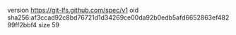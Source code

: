 version https://git-lfs.github.com/spec/v1
oid sha256:af3ccad92c8bd76721d1d34269ce00da92b0edb5afd6652863ef48299ff2bbf4
size 59
